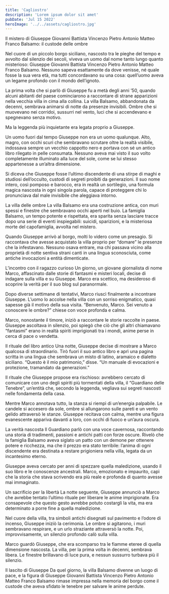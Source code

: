 ```yaml
---
title: 'Cagliostro'
description: 'Lorem ipsum dolor sit amet'
pubDate: 'Jul 15 2022'
heroImage: '../../assets/cagliostro.jpg'
---
```


Il mistero di Giuseppe Giovanni Battista Vincenzo Pietro Antonio Matteo Franco Balsamo: il custode delle ombre

Nel cuore di un piccolo borgo siciliano, nascosto tra le pieghe del tempo e avvolto dal silenzio dei secoli, viveva un uomo dal nome tanto lungo quanto misterioso: Giuseppe Giovanni Battista Vincenzo Pietro Antonio Matteo Franco Balsamo. Nessuno sapeva esattamente da dove venisse, né quale fosse la sua vera età, ma tutti concordavano su una cosa: quell’uomo aveva un legame profondo con il mondo dell’ignoto.

La prima volta che si parlò di Giuseppe fu a metà degli anni ’50, quando alcuni abitanti del paese cominciarono a raccontare di strane apparizioni nella vecchia villa in cima alla collina. La villa Balsamo, abbandonata da decenni, sembrava animarsi di notte da presenze invisibili. Ombre che si muovevano nei corridoi, sussurri nel vento, luci che si accendevano e spegnevano senza motivo.

Ma la leggenda più inquietante era legata proprio a Giuseppe.

Un uomo fuori dal tempo
Giuseppe non era un uomo qualunque. Alto, magro, con occhi scuri che sembravano scrutare oltre la realtà visibile, indossava sempre un vecchio cappotto nero e portava con sé un antico libro rilegato in pelle consumata. Nessuno aveva mai visto il suo volto completamente illuminato alla luce del sole, come se lui stesso appartenesse a un’altra dimensione.

Si diceva che Giuseppe fosse l’ultimo discendente di una stirpe di maghi e studiosi dell’occulto, custodi di segreti proibiti da generazioni. Il suo nome intero, così pomposo e barocco, era in realtà un sortilegio, una formula magica nascosta in ogni singola parola, capace di proteggere chi lo pronunciava dal male invisibile che aleggiava intorno.

La villa delle ombre
La villa Balsamo era una costruzione antica, con muri spessi e finestre che sembravano occhi aperti nel buio. La famiglia Balsamo, un tempo potente e rispettata, era sparita senza lasciare tracce dopo una serie di eventi inspiegabili: suicidi, sparizioni, e la misteriosa morte del capofamiglia, avvolta nel mistero.

Quando Giuseppe arrivò al borgo, molti lo videro come un presagio. Si raccontava che avesse acquistato la villa proprio per “domare” le presenze che la infestavano. Nessuno osava entrare, ma chi passava vicino alla proprietà di notte sentiva strani canti in una lingua sconosciuta, come antiche invocazioni a entità dimenticate.

L’incontro con il ragazzo curioso
Un giorno, un giovane giornalista di nome Marco, affascinato dalle storie di fantasmi e misteri locali, decise di indagare sulla villa e su Giuseppe. Marco era scettico, ma desideroso di scoprire la verità per il suo blog sul paranormale.

Dopo diverse settimane di tentativi, Marco riuscì finalmente a incontrare Giuseppe. L’uomo lo accolse nella villa con un sorriso enigmatico, quasi sapesse già il motivo della sua visita. “Benvenuto, Marco. Sei venuto a conoscere le ombre?” chiese con voce profonda e calma.

Marco, nonostante il timore, iniziò a raccontare le storie raccolte in paese. Giuseppe ascoltava in silenzio, poi spiegò che ciò che gli altri chiamavano “fantasmi” erano in realtà spiriti imprigionati tra i mondi, anime perse in cerca di pace o vendetta.

Il rituale del libro antico
Una notte, Giuseppe decise di mostrare a Marco qualcosa di straordinario. Tirò fuori il suo antico libro e aprì una pagina scritta in una lingua che sembrava un misto di latino, aramaico e dialetto siciliano. “Questo è il mio patrimonio,” disse. “Un manuale di evocazioni e protezione, tramandato da generazioni.”

Il rituale che Giuseppe propose era rischioso: avrebbero cercato di comunicare con uno degli spiriti più tormentati della villa, il “Guardiano delle Tenebre”, un’entità che, secondo la leggenda, vegliava sui segreti nascosti nelle fondamenta della casa.

Mentre Marco annotava tutto, la stanza si riempì di un’energia palpabile. Le candele si accesero da sole, ombre si allungarono sulle pareti e un vento gelido attraversò le stanze. Giuseppe recitava con calma, mentre una figura evanescente appariva davanti a loro, con occhi di fuoco e un’aura oscura.

La verità nascosta
Il Guardiano parlò con una voce cavernosa, raccontando una storia di tradimenti, passioni e antichi patti con forze oscure. Rivelò che la famiglia Balsamo aveva siglato un patto con un demone per ottenere potere e ricchezza, ma che il prezzo era stato terribile: l’anima di ogni discendente era destinata a restare prigioniera nella villa, legata da un incantesimo eterno.

Giuseppe aveva cercato per anni di spezzare quella maledizione, usando il suo libro e le conoscenze ancestrali. Marco, emozionato e impaurito, capì che la storia che stava scrivendo era più reale e profonda di quanto avesse mai immaginato.

Un sacrificio per la libertà
La notte seguente, Giuseppe annunciò a Marco che avrebbe tentato l’ultimo rituale per liberare le anime imprigionate. Era consapevole che questo gesto avrebbe potuto costargli la vita, ma era determinato a porre fine a quella maledizione.

Nel cuore della villa, tra simboli antichi disegnati sul pavimento e l’odore di incenso, Giuseppe iniziò la cerimonia. Le ombre si agitarono, i muri sembravano respirare, e un urlo straziante attraversò la notte. Poi, improvvisamente, un silenzio profondo calò sulla villa.

Marco guardò Giuseppe, che era scomparso tra le fiamme eteree di quella dimensione nascosta. La villa, per la prima volta in decenni, sembrava libera. Le finestre brillavano di luce pura, e nessun sussurro turbava più il silenzio.

Il lascito di Giuseppe
Da quel giorno, la villa Balsamo divenne un luogo di pace, e la figura di Giuseppe Giovanni Battista Vincenzo Pietro Antonio Matteo Franco Balsamo rimase impressa nella memoria del borgo come il custode che aveva sfidato le tenebre per salvare le anime perdute.
